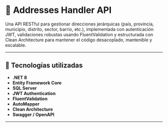 # 🧩 Addresses Handler API

Una API RESTful para gestionar direcciones jerárquicas (país, provincia, municipio, distrito, sector, barrio, etc.), implementada con autenticación JWT, validaciones robustas usando FluentValidation y estructurada con Clean Architecture para mantener el código desacoplado, mantenible y escalable.

---

## 🚀 Tecnologías utilizadas

- **.NET 8**
- **Entity Framework Core**
- **SQL Server**
- **JWT Authentication**
- **FluentValidation**
- **AutoMapper**
- **Clean Architecture**
- **Swagger / OpenAPI**

---

   


